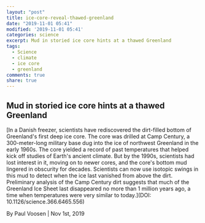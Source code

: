 ```yaml
---
layout: "post"
title: ice-core-reveal-thawed-greenland
date: "2019-11-01 05:41"
modified: '2019-11-01 05:41'
categories: science
excerpt: Mud in storied ice core hints at a thawed Greenland
tags:
  - Science
  - climate
  - ice core
  - greenland
comments: true
share: true
---
```


## Mud in storied ice core hints at a thawed Greenland

[In a Danish freezer, scientists have rediscovered the dirt-filled bottom of Greenland's first deep ice core. The core was drilled at Camp Century, a 300-meter-long military base dug into the ice of northwest Greenland in the early 1960s. The core yielded a record of past temperatures that helped kick off studies of Earth's ancient climate. But by the 1990s, scientists had lost interest in it, moving on to newer cores, and the core's bottom mud lingered in obscurity for decades. Scientists can now use isotopic swings in this mud to detect when the ice last vanished from above the dirt. Preliminary analysis of the Camp Century dirt suggests that much of the Greenland Ice Sheet last disappeared no more than 1 million years ago, a time when temperatures were very similar to today.](DOI: 10.1126/science.366.6465.556)

By Paul Voosen | Nov 1st, 2019
